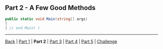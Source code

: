 Part 2 - A Few Good Methods
---

```cs
public static void Main(string[] args)
{
} // end Main( )
```

---

[Back](ReadMe.md)
| [Part 1](Part%201.md)
| **Part 2**
| [Part 3](Part%203.md)
| [Part 4](Part%204.md)
| [Part 5](Part%205.md)
| [Challenge](Challenge.md)
